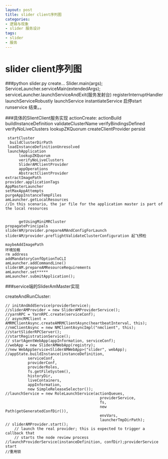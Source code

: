 ```yaml
---
layout: post
title: slider client序列图
categories:
- 逻辑与现象
- slider 服务设计
tags:
- slider
- 服务
---
```


slider client序列图
=========


###python slider.py create...
	Slider.main(args);
	ServiceLauncher.serviceMain(extendedArgs);
	serviceLauncher.launchServiceAndExit(服务发射台)
	registerInterruptHandler
	launchServiceRobustly
	launchService
	instantiateService
	启停start runservice 结束。。
 
###具体的SlientClient服务实现
	actionCreate:
	actionBuild
	buildInstanceDefinition
	validateClusterName
	verifyBindingsDefined
	verifyNoLiveClusters
	lookupZKQuorum
	createClientProvider 
	persist
 
     startCluster
      buildClusterDirPath
     loadInstanceDefinitionUnresolved
     launchApplication
          lookupZKQuorum
          verifyNoLiveClusters
          SliderAMClientProvider
          appOperations
          AbstractClientProvider
	extractImagePath
	provider.applicationTags
	AppMasterLauncher
	setMaxAppAttempts
	purgeAppInstanceTempFiles
	amLauncher.getLocalResources
	//In this scenario, the jar file for the application master is part of the local resources


          getUsingMiniMRCluster
	propagatePrincipals
	sliderAM/provider.prepareAMAndConfigForLaunch
	sliderAM/provider.preflightValidateClusterConfiguration 起飞预检
	
	maybeAddImagePath
	环境加载
	rm address
	addMandatoryConfOptionToCLI
	amLauncher.addCommandLine()
	sliderAM.prepareAMResourceRequirements
	amLauncher.set*****
	amLauncher.submitApplication();


     
###service端的SliderAmMaster实现

createAndRunCluster:


	// initAndAddService(providerService);
	//sliderAMProvider = new SliderAMProviderService();
	//yarnRPC = YarnRPC.create(serviceConf);
	// asyncRMClient = AMRMClientAsync.createAMRMClientAsync(heartbeatInterval, this);
	//nmClientAsync = new NMClientAsyncImpl("nmclient", this);
	//startSliderRPCServer();
	//startRegistrationService();
	// startAgentWebApp(appInformation, serviceConf);
	//webApp = new SliderAMWebApp(registry);
	//new WebAppService<SliderAMWebApp>("slider", webApp);
	//appState.buildInstance(instanceDefinition,
	          serviceConf,
	          providerConf,
	          providerRoles,
	          fs.getFileSystem(),
	          historyDir,
	          liveContainers,
	          appInformation,
	          new SimpleReleaseSelector());
	//launchService = new RoleLaunchService(actionQueues,
	                                          providerService,
	                                          fs,
	                                          new Path(getGeneratedConfDir()),
	                                          envVars,
	                                          launcherTmpDirPath);
	// sliderAMProvider.start();
	    // launch the real provider; this is expected to trigger a callback that
	    // starts the node review process
	//launchProviderService(instanceDefinition, confDir);providerService start
	//重用锁



